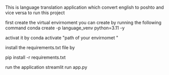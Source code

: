 This is language translation application which  convert english to poshto and vice versa 
to run this project 

first create the virtual envirnoment   you can create  by running the following command
conda create -p  language_venv python=3.11 -y

 activat it by conda activate "path of your envirnomet "
 

 install the requirements.txt file by
 
  pip install -r requirements.txt 
 
run the application 
streamlit run app.py
  
